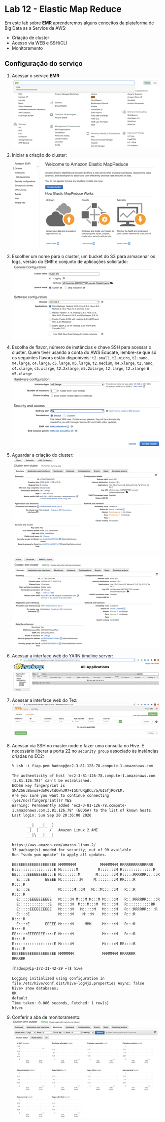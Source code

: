 # Lab 12 - Elastic Map Reduce

Em este lab sobre **EMR** aprenderemos alguns conceitos da plataforma de Big Data as a Service da AWS:
 - Criação de cluster
 - Acesso via WEB e SSH/CLI
 - Monitoramento

 ## Configuração do serviço
 
1. Acessar o serviço **EMR**:
   ![](img/emr0.png)
   
2. Iniciar a criação do cluster:
   ![](img/emr1.png)
   
3. Escolher um nome para o cluster, um bucket do S3 para armacenar os logs, versão do EMR e conjunto de aplicações solicitado:
   ![](img/emr2.png)

4. Escolha de flavor, número de instâncias e chave SSH para acessar o cluster. Quem tiver usando a conta do AWS Educate, lembre-se que só os seguintes flavors estão disponíveis: `t2.small`, `t2.micro`, `t2.nano`, `m4.large`, `c4.large`, `c5.large`, `m5.large`, `t2.medium`, `m4.xlarge`, `t2.nano`, `c4.xlarge`, `c5.xlarge`, `t2.2xlarge`, `m5.2xlarge`, `t2.large`, `t2.xlarge` e `m5.xlarge`
   ![](img/emr3.png)

5. Aguardar a criação do cluster:
   ![](img/emr4.png)

   ![](img/emr5.png)
   
6. Acessar a interface web do YARN timeline server:
   ![](img/emr6.png)

7. Acessar a interface web do Tez:
   ![](img/emr7.png)
   
8. Acessar via SSH no master node e fazer uma consulta no Hive. É necessário liberar a porta 22 no `security group` associado às instâncias criadas no EC2:
    ```
    % ssh -i fiap.pem hadoop@ec2-3-81-126-78.compute-1.amazonaws.com

    The authenticity of host 'ec2-3-81-126-78.compute-1.amazonaws.com (3.81.126.78)' can't be established.
    ECDSA key fingerprint is SHA256:Bavwz+doMGvtdOwhJM7+IGCrURgDCL/a/6ISfjROYLM.
    Are you sure you want to continue connecting (yes/no/[fingerprint])? YES
    Warning: Permanently added 'ec2-3-81-126-78.compute-1.amazonaws.com,3.81.126.78' (ECDSA) to the list of known hosts.
    Last login: Sun Sep 20 20:36:00 2020

           __|  __|_  )
           _|  (     /   Amazon Linux 2 AMI
          ___|\___|___|

    https://aws.amazon.com/amazon-linux-2/
    33 package(s) needed for security, out of 90 available
    Run "sudo yum update" to apply all updates.

    EEEEEEEEEEEEEEEEEEEE MMMMMMMM           MMMMMMMM RRRRRRRRRRRRRRR    
    E::::::::::::::::::E M:::::::M         M:::::::M R::::::::::::::R   
    EE:::::EEEEEEEEE:::E M::::::::M       M::::::::M R:::::RRRRRR:::::R 
      E::::E       EEEEE M:::::::::M     M:::::::::M RR::::R      R::::R
      E::::E             M::::::M:::M   M:::M::::::M   R:::R      R::::R
      E:::::EEEEEEEEEE   M:::::M M:::M M:::M M:::::M   R:::RRRRRR:::::R 
      E::::::::::::::E   M:::::M  M:::M:::M  M:::::M   R:::::::::::RR   
      E:::::EEEEEEEEEE   M:::::M   M:::::M   M:::::M   R:::RRRRRR::::R  
      E::::E             M:::::M    M:::M    M:::::M   R:::R      R::::R
      E::::E       EEEEE M:::::M     MMM     M:::::M   R:::R      R::::R
    EE:::::EEEEEEEE::::E M:::::M             M:::::M   R:::R      R::::R
    E::::::::::::::::::E M:::::M             M:::::M RR::::R      R::::R
    EEEEEEEEEEEEEEEEEEEE MMMMMMM             MMMMMMM RRRRRRR      RRRRRR

    [hadoop@ip-172-31-42-29 ~]$ hive

    Logging initialized using configuration in file:/etc/hive/conf.dist/hive-log4j2.properties Async: false
    hive> show databases;
    OK
    default
    Time taken: 0.086 seconds, Fetched: 1 row(s)
    hive> 

    ```
    
 9. Conferir a aba de monitoramento:
   ![](img/emr8.png)
